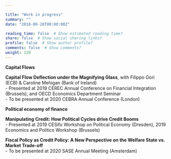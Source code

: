 ```yaml
---

title: "Work in progress"
summary: ""
date: "2018-06-28T00:00:00Z"

reading_time: false  # Show estimated reading time?
share: false  # Show social sharing links?
profile: false  # Show author profile?
comments: false  # Show comments?
weight: 120
---
```

__**Capital Flows**__

**Capital Flow Deflection under the Magnifying Glass**, with Filippo Gori (ECB) & Caroline Mehigan (Bank of Ireland)  
    - Presented at 2019 CEREC Annual Conference on Financial Integration (Brussels), and OECD Economics Department Seminar  
    - To be presented at 2020 CEBRA Annual Conference (London)

__**Political economy of finance**__

**Manipulating Credit: How Political Cycles drive Credit Booms**  
    - Presented at 2019 CESifo Workshop on Political Economy (Dresden), 2019 Economics and Politics Workshop (Brussels)
 
**Fiscal Policy as Credit Policy: A New Perspective on the Welfare State vs. Market Trade-off**  
    - To be presented at 2020 SASE Annual Meeting (Amsterdam)

